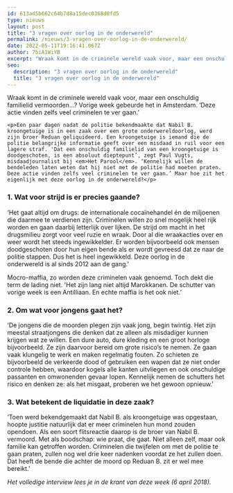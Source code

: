 ```yaml
---
id: 613ad5b662c64b7d8a15dec0368d0fd5
type: nieuws
layout: post
title: "3 vragen over oorlog in de onderwereld"
permalink: /nieuws/3-vragen-over-oorlog-in-de-onderwereld/
date: 2022-05-11T19:16:41.067Z
author: 7biA1WiYB
excerpt: "Wraak komt in de criminele wereld vaak voor, maar een onschuldig familielid vermoorden…? Vorige week gebeurde het in Amsterdam. ‘Deze actie vinden zelfs veel criminelen te ver gaan.’  "
seo:
  description: "3 vragen over oorlog in de onderwereld"
  title: "3 vragen over oorlog in de onderwereld"
---
```

Wraak komt in de criminele wereld vaak voor, maar een onschuldig familielid vermoorden…? Vorige week gebeurde het in Amsterdam. ‘Deze actie vinden zelfs veel criminelen te ver gaan.’  

    <p>Een paar dagen nadat de politie bekendmaakte dat Nabil B. kroongetuige is in een zaak over een grote onderwereldoorlog, werd zijn broer Reduan geliquideerd. Een kroongetuige is iemand die de politie belangrijke informatie geeft over een misdaad in ruil voor een lagere straf. 'Dat een onschuldig familielid van een kroongetuige is doodgeschoten, is een absoluut dieptepunt’, zegt Paul Vugts, misdaadjournalist bij <em>Het Parool</em>. ‘Kennelijk willen de bendeleden laten weten dat hij niet met de politie had moeten praten. Deze actie vinden zelfs veel criminelen te ver gaan.’ Maar hoe zit het eigenlijk met deze oorlog in de onderwereld?</p>
<h3>1. Wat voor strijd is er precies gaande?</h3>
<p>‘Het gaat altijd om drugs: de internationale cocaïnehandel én de miljoenen die daarmee te verdienen zijn. Criminelen willen zo snel mogelijk heel rijk worden en gaan daarbij letterlijk over lijken. De strijd om macht in het drugsmilieu zorgt voor veel ruzie en wraak. Door al die wraakacties over en weer wordt het steeds ingewikkelder. Er worden bijvoorbeeld ook mensen doodgeschoten door hun eigen bende als er wordt gevreesd dat ze naar de politie stappen. Dus het is heel ingewikkeld. Deze oorlog in de onderwereld is al sinds 2012 aan de gang.’</p>
<p>Mocro-maffia, zo worden deze criminelen vaak genoemd. Toch dekt die term de lading niet. 'Het zijn lang niet altijd Marokkanen. De schutter van vorige week is een Antilliaan. En echte maffia is het ook niet.’</p>
<h3>2. Om wat voor jongens gaat het?</h3>
<p>‘De jongens die de moorden plegen zijn vaak jong, begin twintig. Het zijn meestal straatjongens die denken dat ze alleen als misdadiger kunnen krijgen wat ze willen. Een dure auto, dure kleding en een groot horloge bijvoorbeeld. Ze zijn daarvoor bereid om grote risico’s te nemen. Ze gaan vaak klungelig te werk en maken regelmatig fouten. Zo schieten ze bijvoorbeeld de verkeerde dood of gebruiken een wapen dat ze niet onder controle hebben, waardoor kogels alle kanten uitvliegen en ook onschuldige passanten en omwonenden gevaar lopen. Kennelijk nemen de schutters het risico en denken ze: als het misgaat, proberen we het gewoon opnieuw.' </p>
<h3>3. Wat betekent de liquidatie in deze zaak?</h3>
<p>‘Toen werd bekendgemaakt dat Nabil B. als kroongetuige was opgestaan, hoopte justitie natuurlijk dat er meer criminelen hun mond zouden opendoen. Als een soort flitsreactie daarop is de broer van Nabil B. vermoord. Met als boodschap: wie praat, die gaat. Niet alleen zelf, maar ook familie kan getroffen worden. Criminelen die twijfelen om met de politie te gaan praten, zullen nog wel drie keer nadenken voordat ze het zullen doen. Dat heeft de bende die achter de moord op Reduan B. zit er wel mee bereikt.’</p>
<p><em>Het volledige interview lees je in de krant van deze week (6 april 2018).</em></p>  
